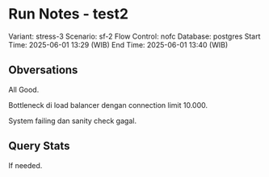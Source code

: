 # Run Notes - test2

Variant: stress-3
Scenario: sf-2
Flow Control: nofc
Database: postgres
Start Time: 2025-06-01 13:29 (WIB)
End Time: 2025-06-01 13:40 (WIB)

## Obversations

All Good.

Bottleneck di load balancer dengan connection limit 10.000.

System failing dan sanity check gagal.

## Query Stats

If needed.
